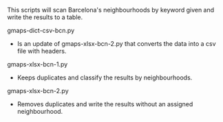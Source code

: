 This scripts will scan Barcelona's neighbourhoods by keyword given and write the results to a table.

gmaps-dict-csv-bcn.py
 - Is an update of gmaps-xlsx-bcn-2.py that converts the data into a csv file with headers.

gmaps-xlsx-bcn-1.py
 - Keeps duplicates and classify the results by neighbourhoods.

gmaps-xlsx-bcn-2.py
 - Removes duplicates and write the results without an assigned neighbourhood.
